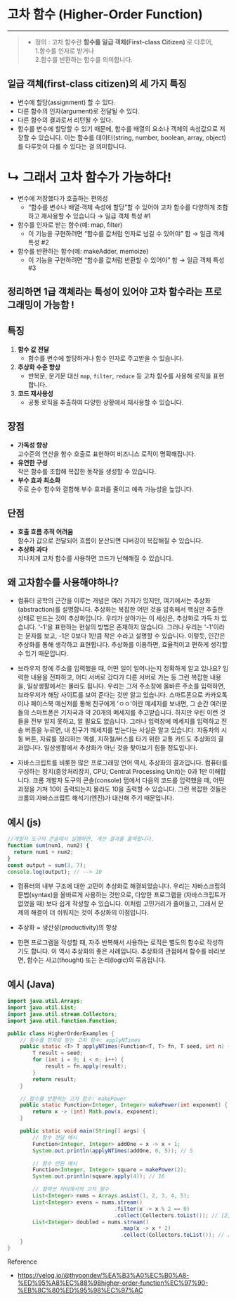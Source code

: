 # 고차 함수 (Higher-Order Function)

---

> * 정의 :
고차 함수란 **함수를 일급 객체(First-class Citizen)** 로 다루어,  
1.함수를 인자로 받거나  
2.함수를 반환하는 함수를 의미합니다.

## 일급 객체(first-class citizen)의 세 가지 특징

- 변수에 할당(assignment) 할 수 있다.
- 다른 함수의 인자(argument)로 전달될 수 있다.
- 다른 함수의 결과로서 리턴될 수 있다.
- 함수를 변수에 할당할 수 있기 때문에, 함수를 배열의 요소나 객체의 속성값으로 저장할 수 있습니다. 이는 함수를 데이터(string, number, boolean, array, object)를 다루듯이 다룰 수 있다는 걸 의미합니다.

# ↳ 그래서 고차 함수가 가능하다!
- 변수에 저장했다가 호출하는 편의성
  - “함수를 변수나 배열·객체 속성에 할당”할 수 있어야 고차 함수를 다양하게 조합하고 재사용할 수 있습니다 → 일급 객체 특성 #1
- 함수를 인자로 받는 함수(예: map, filter)
  - 이 기능을 구현하려면 “함수를 값처럼 인자로 넘길 수 있어야” 함 → 일급 객체 특성 #2
- 함수를 반환하는 함수(예: makeAdder, memoize)
  - 이 기능을 구현하려면 “함수를 값처럼 반환할 수 있어야” 함 → 일급 객체 특성 #3

## 정리하면 1급 객체라는 특성이 있어야 고차 함수라는 프로그래밍이 가능함 !

## 특징
1. **함수 값 전달**  
   - 함수를 변수에 할당하거나 함수 인자로 주고받을 수 있습니다.
2. **추상화 수준 향상**  
   - 반복문, 분기문 대신 `map`, `filter`, `reduce` 등 고차 함수를 사용해 로직을 표현합니다.
3. **코드 재사용성**  
   - 공통 로직을 추출하여 다양한 상황에서 재사용할 수 있습니다.

## 장점
- **가독성 향상**  
  고수준의 연산을 함수 호출로 표현하여 비즈니스 로직이 명확해집니다.
- **유연한 구성**  
  작은 함수를 조합해 복잡한 동작을 생성할 수 있습니다.
- **부수 효과 최소화**  
  주로 순수 함수와 결합해 부수 효과를 줄이고 예측 가능성을 높입니다.

## 단점
- **호출 흐름 추적 어려움**  
  함수가 값으로 전달되어 흐름이 분산되면 디버깅이 복잡해질 수 있습니다.
- **추상화 과다**  
  지나치게 고차 함수를 사용하면 코드가 난해해질 수 있습니다.

## 왜 고차함수를 사용해야하나?

- 컴퓨터 공학의 근간을 이루는 개념은 여러 가지가 있지만, 여기에서는 추상화(abstraction)를 설명합니다. 추상화는 복잡한 어떤 것을 압축해서 핵심만 추출한 상태로 만드는 것이 추상화입니다. 우리가 살아가는 이 세상은, 추상화로 가득 차 있습니다. '-1'을 표현하는 현실의 방법은 존재하지 않습니다. 그러나 우리는 '-1'이라는 문자를 보고, -1은 0보다 1만큼 작은 수라고 설명할 수 있습니다. 이렇듯, 인간은 추상화를 통해 생각하고 표현합니다. 추상화를 이용하면, 효율적이고 편하게 생각할 수 있기 때문입니다.

- 브라우저 창에 주소를 입력했을 때, 어떤 일이 일어나는지 정확하게 알고 있나요? 입력한 내용을 전파하고, 어디 서버로 갔다가 다른 서버로 가는 등 그런 복잡한 내용을, 일상생활에서는 몰라도 됩니다. 우리는 그저 주소창에 올바른 주소를 입력하면, 브라우저가 해당 사이트를 보여 준다는 것만 알고 있습니다. 스마트폰으로 카카오톡이나 페이스북 메신저를 통해 친구에게 'ㅇㅇ'이란 메세지를 보내면, 그 순간 여러분들의 스마트폰은 기지국과 약 20개의 메세지를 주고받습니다. 하지만 우린 이런 것들을 전부 알지 못하고, 알 필요도 없습니다. 그러나 입력창에 메세지를 입력하고 전송 버튼을 누르면, 내 친구가 메세지를 받는다는 사실은 알고 있습니다. 자동차의 시동 버튼, 자료를 정리하는 엑셀, 지하철/버스를 타기 위한 교통 카드도 추상화의 결과입니다. 일상생활에서 추상화가 아닌 것을 찾아보기 힘들 정도입니다.

- 자바스크립트를 비롯한 많은 프로그래밍 언어 역시, 추상화의 결과입니다. 컴퓨터를 구성하는 장치(중앙처리장치, CPU; Central Processing Unit)는 0과 1만 이해합니다. 크롬 개발자 도구의 콘솔(console) 탭에서 다음의 코드를 입력했을 때, 어떤 과정을 거쳐 10이 출력되는지 몰라도 10을 출력할 수 있습니다. 그런 복잡한 것들은 크롬의 자바스크립트 해석기(엔진)가 대신해 주기 때문입니다.

## 예시 (js)
```javascript
//개발자 도구의 콘솔에서 실행하면, 계산 결과를 출력합니다.
function sum(num1, num2) {
  return num1 + num2;
}
const output = sum(3, 7);
console.log(output); // --> 10
```

- 컴퓨터의 내부 구조에 대한 고민이 추상화로 해결되었습니다. 우리는 자바스크립의 문법(syntax)을 올바르게 사용하는 것만으로, 다양한 프로그램을 (자바스크립트가 없었을 때) 보다 쉽게 작성할 수 있습니다. 이처럼 고민거리가 줄어들고, 그래서 문제의 해결이 더 쉬워지는 것이 추상화의 이점입니다.

- 추상화 = 생산성(productivity)의 향상
- 한편 프로그램을 작성할 때, 자주 반복해서 사용하는 로직은 별도의 함수로 작성하기도 합니다. 이 역시 추상화의 좋은 사례입니다. 추상화의 관점에서 함수를 바라보면, 함수는 사고(thought) 또는 논리(logic)의 묶음입니다.

## 예시 (Java)

```java
import java.util.Arrays;
import java.util.List;
import java.util.stream.Collectors;
import java.util.function.Function;

public class HigherOrderExamples {
    // 함수를 인자로 받는 고차 함수: applyNTimes
    public static <T> T applyNTimes(Function<T, T> fn, T seed, int n) {
        T result = seed;
        for (int i = 0; i < n; i++) {
            result = fn.apply(result);
        }
        return result;
    }

    // 함수를 반환하는 고차 함수: makePower
    public static Function<Integer, Integer> makePower(int exponent) {
        return x -> (int) Math.pow(x, exponent);
    }

    public static void main(String[] args) {
        // 함수 전달 예시
        Function<Integer, Integer> addOne = x -> x + 1;
        System.out.println(applyNTimes(addOne, 0, 5)); // 5

        // 함수 반환 예시
        Function<Integer, Integer> square = makePower(2);
        System.out.println(square.apply(4)); // 16

        // 컬렉션 처리에서의 고차 함수
        List<Integer> nums = Arrays.asList(1, 2, 3, 4, 5);
        List<Integer> evens = nums.stream()
                                  .filter(x -> x % 2 == 0)
                                  .collect(Collectors.toList()); // [2, 4]
        List<Integer> doubled = nums.stream()
                                    .map(x -> x * 2)
                                    .collect(Collectors.toList()); // [2, 4, 6, 8, 10]
    }
}
```

Reference
- https://velog.io/@thyoondev/%EA%B3%A0%EC%B0%A8-%ED%95%A8%EC%88%98higher-order-function%EC%97%90-%EB%8C%80%ED%95%98%EC%97%AC